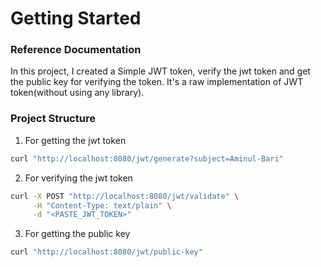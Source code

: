# Getting Started

### Reference Documentation

In this project, I created a Simple JWT token,
verify the jwt token and get the public key for verifying the token.
It's a raw implementation of JWT token(without using any library).

### Project Structure

1. For getting the jwt token

```bash
curl "http://localhost:8080/jwt/generate?subject=Aminul-Bari"
```

2. For verifying the jwt token

```bash
curl -X POST "http://localhost:8080/jwt/validate" \
     -H "Content-Type: text/plain" \
     -d "<PASTE_JWT_TOKEN>"
```

3. For getting the public key

```bash
curl "http://localhost:8080/jwt/public-key"
```
